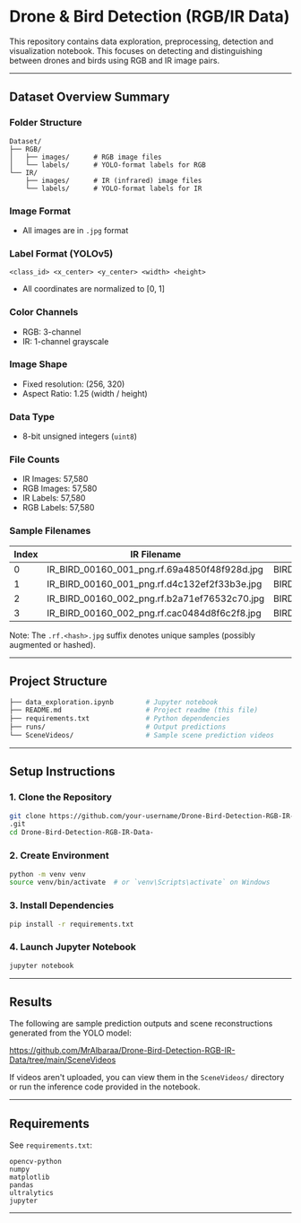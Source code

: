 # Drone & Bird Detection (RGB/IR Data)

This repository contains data exploration, preprocessing, detection and visualization notebook. This focuses on detecting and distinguishing between drones and birds using RGB and IR image pairs.


---

## Dataset Overview Summary

### Folder Structure
```
Dataset/
├── RGB/
│   ├── images/      # RGB image files
│   └── labels/      # YOLO-format labels for RGB
└── IR/
    ├── images/      # IR (infrared) image files
    └── labels/      # YOLO-format labels for IR
```

### Image Format
- All images are in `.jpg` format

### Label Format (YOLOv5)
```
<class_id> <x_center> <y_center> <width> <height>
```
- All coordinates are normalized to [0, 1]

### Color Channels
- RGB: 3-channel
- IR: 1-channel grayscale

### Image Shape
- Fixed resolution: (256, 320)
- Aspect Ratio: 1.25 (width / height)

### Data Type
- 8-bit unsigned integers (`uint8`)

### File Counts
- IR Images: 57,580  
- RGB Images: 57,580  
- IR Labels: 57,580  
- RGB Labels: 57,580

### Sample Filenames
| Index | IR Filename | RGB Filename |
|-------|-------------|--------------|
| 0 | IR_BIRD_00160_001_png.rf.69a4850f48f928d.jpg | BIRD_00160_001_png.rf.83d82e1339a851b2e3f37bc0631284d8.jpg |
| 1 | IR_BIRD_00160_001_png.rf.d4c132ef2f33b3e.jpg | BIRD_00160_001_png.rf.f9423fe5f9ef7f4f3419addc319192f4.jpg |
| 2 | IR_BIRD_00160_002_png.rf.b2a71ef76532c70.jpg | BIRD_00160_002_png.rf.665902ae9388b9016e15cee3a6c03905.jpg |
| 3 | IR_BIRD_00160_002_png.rf.cac0484d8f6c2f8.jpg | BIRD_00160_002_png.rf.69513ceff2d17a600fb32df906c30eb0.jpg |

Note: The `.rf.<hash>.jpg` suffix denotes unique samples (possibly augmented or hashed).

---

## Project Structure
```bash
├── data_exploration.ipynb        # Jupyter notebook
├── README.md                     # Project readme (this file)
├── requirements.txt              # Python dependencies
├── runs/                         # Output predictions
└── SceneVideos/                  # Sample scene prediction videos
```

---

## Setup Instructions

### 1. Clone the Repository
```bash
git clone https://github.com/your-username/Drone-Bird-Detection-RGB-IR-Data-
.git
cd Drone-Bird-Detection-RGB-IR-Data-
```

### 2. Create Environment
```bash
python -m venv venv
source venv/bin/activate  # or `venv\Scripts\activate` on Windows
```

### 3. Install Dependencies
```bash
pip install -r requirements.txt
```

### 4. Launch Jupyter Notebook
```bash
jupyter notebook
```

---

## Results

The following are sample prediction outputs and scene reconstructions generated from the YOLO model:

https://github.com/MrAlbaraa/Drone-Bird-Detection-RGB-IR-Data/tree/main/SceneVideos 

If videos aren't uploaded, you can view them in the `SceneVideos/` directory or run the inference code provided in the notebook.

---

## Requirements

See `requirements.txt`:
```text
opencv-python
numpy
matplotlib
pandas
ultralytics
jupyter
```

---
